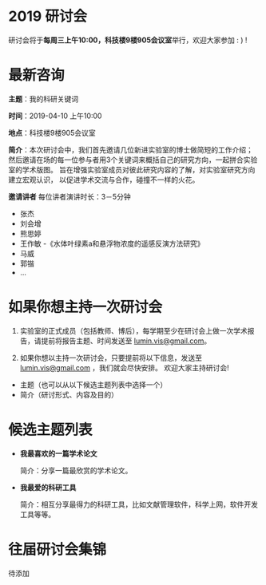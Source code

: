 # 2019 研讨会

研讨会将于**每周三上午10:00，科技楼9楼905会议室**举行，欢迎大家参加 : ) !

# 最新咨询

**主题**：我的科研关键词

**时间**：2019-04-10 上午10:00

**地点**：科技楼9楼905会议室

**简介**：本次研讨会中，我们首先邀请几位新进实验室的博士做简短的工作介绍；
然后邀请在场的每一位参与者用3个关键词来概括自己的研究方向，一起拼合实验室的学术版图。
旨在增强实验室成员对彼此研究内容的了解，对实验室研究方向建立宏观认识，
以促进学术交流与合作，碰撞不一样的火花。

**邀请讲者**
每位讲者演讲时长：3－5分钟

- 张杰
- 刘会增
- 熊思婷
- 王作敏 -《水体叶绿素a和悬浮物浓度的遥感反演方法研究》
- 马威
- 郭锴
- ...



# 如果你想主持一次研讨会

1. 实验室的正式成员（包括教师、博后），每学期至少在研讨会上做一次学术报告，请提前将报告主题、时间发送至 lumin.vis@gmail.com。

2. 如果你想以主持一次研讨会，只要提前将以下信息，发送至 lumin.vis@gmail.com ，我们就会尽快安排。
欢迎大家主持研讨会!

  - 主题（也可以从以下候选主题列表中选择一个）
  - 简介（研讨形式、内容及目的）

# 候选主题列表

- **我最喜欢的一篇学术论文**
  
  简介：分享一篇最欣赏的学术论文。

- **我最爱的科研工具**

  简介：相互分享最得力的科研工具，比如文献管理软件，科学上网，软件开发工具等等。
  
  
# 往届研讨会集锦

待添加




